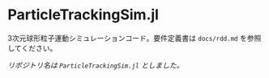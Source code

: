 # ParticleTrackingSim.jl

3次元球形粒子運動シミュレーションコード。要件定義書は `docs/rdd.md` を参照してください。

*リポジトリ名は `ParticleTrackingSim.jl` としました。* 